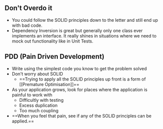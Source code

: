 ## Don't Overdo it
- You could follow the SOLID principles down to the letter and still end up with bad code.
- Dependency Inversion is great but generally only one class ever implements an interface. It really shines in situations where we need to mock out functionality like in Unit Tests.

## PDD (Pain Driven Development)
- Write using the simplest code you know to get the problem solved
- Don't worry about SOLID
	- ==Trying to apply all the SOLID principles up front is a form of [[Premature Optimisation]]==
- As your application grows, look for places where the application is painful to work with
	- Difficultly with testing 
	- Excess duplication
	- Too much coupling
- ==When you feel that pain, see if any of the SOLID principles can be applied.==